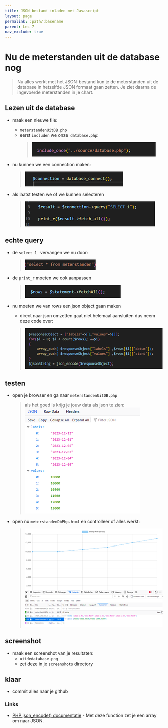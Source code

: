 ```yaml
---
title: JSON bestand inladen met Javascript 
layout: page 
permalink: :path/:basename 
parent: Les 7
nav_exclude: true
---
```


# Nu de meterstanden uit de database nog

> Nu alles werkt met het JSON-bestand kun je de meterstanden uit de database in hetzelfde JSON formaat gaan zetten. 
Je ziet daarna de ingevoerde meterstanden in je chart.


## Lezen uit de database


- maak een nieuwe file:
    - `meterstandenUitDB.php`
    - eerst `includen` we onze` database.php`:
        > ![](img/include.PNG)

- nu kunnen we een connection maken:
    > ![](img/connect.PNG)
- als laatst testen we of we kunnen selecteren
    > ![](img/selecttest.PNG)
    
## echte query

- de `select 1 ` vervangen we nu door:
    > ![](img/selectstar.PNG)

- de `print_r` moeten we ook aanpassen
    > ![](img/dbtojson.PNG)

- nu moeten we van rows een json object gaan maken
    - direct naar json omzetten gaat niet helemaal aansluiten dus neem deze code over:
    > ![](img/responseobject.PNG)
    
## testen


- open je browser en ga naar `meterstandenUitDB.php`
    > als het goed is krijg je jouw data als json te zien:
    > ![](img/mooiejson.PNG)

- open nu `meterstandenDbPhp.html` en controlleer of alles werkt:
    > ![](img/voila.PNG)


## screenshot
- maak een screenshot van je resultaten:
    - `uitdedatabase.png`
    - zet deze in je `screenshots` directory


    
## klaar
- commit alles naar je github



### Links

- [PHP json_encode() documentatie](https://www.php.net/manual/en/function.json-encode.php) - Met deze function zet je een array om naar JSON.







